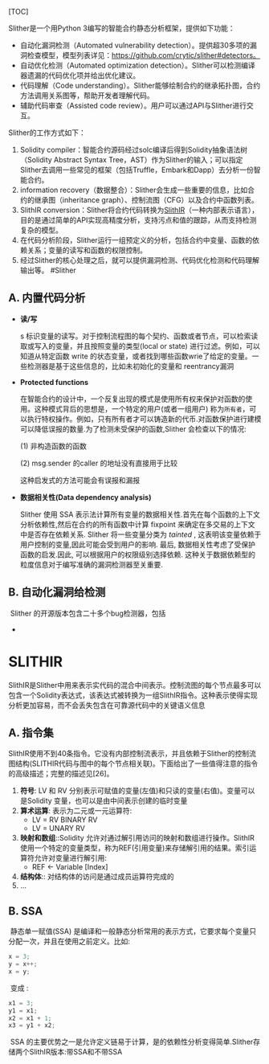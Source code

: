 [TOC]

Slither是一个用Python 3编写的智能合约静态分析框架，提供如下功能：



- 自动化漏洞检测（Automated vulnerability detection）。提供超30多项的漏洞检查模型，模型列表详见：https://github.com/crytic/slither#detectors。
- 自动优化检测（Automated optimization detection）。Slither可以检测编译器遗漏的代码优化项并给出优化建议。
- 代码理解（Code understanding）。Slither能够绘制合约的继承拓扑图，合约方法调用关系图等，帮助开发者理解代码。
- 辅助代码审查（Assisted code review）。用户可以通过API与Slither进行交互。

Slither的工作方式如下：



1. Solidity compiler：智能合约源码经过solc编译后得到Solidity抽象语法树（Solidity Abstract Syntax Tree，AST）作为Slither的输入；可以指定Slither去调用一些常见的框架（包括Truffle，Embark和Dapp）去分析一份智能合约。
2. information recovery（数据整合）：Slither会生成一些重要的信息，比如合约的继承图（inheritance graph）、控制流图（CFG）以及合约中函数列表。
3. SlithIR conversion：Slither将合约代码转换为[SlithIR](https://github.com/crytic/slither/wiki/SlithIR)（一种内部表示语言），目的是通过简单的API实现高精度分析，支持污点和值的跟踪，从而支持检测复杂的模型。
4. 在代码分析阶段，Slither运行一组预定义的分析，包括合约中变量、函数的依赖关系；变量的读写和函数的权限控制。
5. 经过Slither的核心处理之后，就可以提供漏洞检测、代码优化检测和代码理解输出等。
#Slither
## A. 内置代码分析

- **读/写**

  s 标识变量的读写。对于控制流程图的每个契约、函数或者节点，可以检索读取或写入的变量，并且按照变量的类型(local or state) 进行过滤。例如，可以知道从特定函数 write 的状态变量，或者找到哪些函数wrie了给定的变量。一些检测器是基于这些信息的，比如未初始化的变量和 reentrancy漏洞

- **Protected functions**

  在智能合约的设计中，一个反复出现的模式是使用所有权来保护对函数的使用。这种模式背后的思想是，一个特定的用户(或者一组用户) 称为`所有者`，可以执行特权操作。例如，只有所有者才可以铸造新的代币.对函数保护进行建模可以降低误报的数量.为了检测未受保护的函数,Slither 会检查以下的情况:

  (1) 非构造函数的函数

  (2) msg.sender 的caller 的地址没有直接用于比较

  这种启发式的方法可能会有误报和漏报

- **数据相关性(Data dependency analysis)**

  Slither 使用 SSA 表示法计算所有变量的数据相关性.首先在每个函数的上下文分析依赖性,然后在合约的所有函数中计算 fixpoint 来确定在多交易的上下文中是否存在依赖关系. Slither 将一些变量分类为 *tainted* , 这表明该变量依赖于用户控制的变量,因此可能会受到用户的影响. 最后, 数据相关性考虑了受保护函数的启发.因此, 可以根据用户的权限级别选择依赖. 这种关于数据依赖型的粒度信息对于编写准确的漏洞检测器至关重要.



## B. 自动化漏洞给检测

​		Slither 的开源版本包含二十多个bug检测器，包括

- 



# SLITHIR

​		SlithIR是Slither中用来表示实代码的混合中间表示。控制流图的每个节点最多可以包含一个Solidity表达式，该表达式被转换为一组SlithIR指令。这种表示使得实现分析更加容易，而不会丢失包含在可靠源代码中的关键语义信息

## A. 指令集

​		SlithIR使用不到40条指令。它没有内部控制流表示，并且依赖于Slither的控制流图结构(SLITHIR代码与图中的每个节点相关联)。下面给出了一些值得注意的指令的高级描述；完整的描述见[26]。

1. **符号**: LV 和 RV 分别表示可赋值的变量(左值)和只读的变量(右值)。变量可以是Solidity 变量，也可以是由中间表示创建的临时变量
2. **算术运算**: 表示为二元或一元运算符:
   - LV = RV BINARY RV
   - LV = UNARY RV
3. **映射和数组**::Solidity 允许对通过解引用访问的映射和数组进行操作。SlithIR使用一个特定的变量类型，称为REF(引用变量)来存储解引用的结果。索引运算符允许对变量进行解引用:
   -  REF ← Variable [Index]
4. **结构体**:: 对结构体的访问是通过成员运算符完成的
5. ...

## B. SSA

​		静态单一赋值(SSA) 是编译和一般静态分析常用的表示方式，它要求每个变量只分配一次，并且在使用之前定义。比如:

```C
x = 3;
y = x++;
x = y;
```

​		变成 :

```c
x1 = 3;
y1 = x1;
x2 = x1 + 1;
x3 = y1 + x2;
```

​		SSA 的主要优势之一是允许定义链易于计算，是的依赖性分析变得简单.Slither存储两个SlithIR版本:带SSA和不带SSA





















